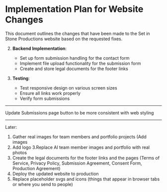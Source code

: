 # Implementation Plan for Website Changes

This document outlines the changes that have been made to the Set in Stone Productions website based on the requested fixes.


2. **Backend Implementation**:
   - Set up form submission handling for the contact form
   - Implement file upload functionality for the submission form
   - Create and store legal documents for the footer links

3. **Testing**:
   - Test responsive design on various screen sizes
   - Ensure all links work properly
   - Verify form submissions
----

Update Submissions page button to be more consistent with web styling 


------
Later:  
1. Gather real images for team members and portfolio projects (Add images
2. Add logo
3.Replace AI team member images and portfolio with real photos
4. Create the legal documents for the footer links and the pages (Terms of Service, Privacy Policy, Submission Agreement, Consent Form, Production Agreement)
5. Deploy the updated website to production
6. Replace placeholder svgs and icons (things that appear in browser tabs or where you send to people) 
